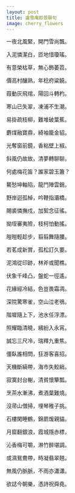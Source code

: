 ```yaml
---
layout: post
title: 盧雪庵即景聯句
image: cherry_flowers
---
```

一夜北風緊，開門雪尚飄。

入泥憐潔白，匝地惜瓊瑤。

有意榮枯草，無心飾萎苕。

價高村釀熟，年稔府粱饒。

葭動灰飛琯，陽回斗轉杓。

寒山已失翠，凍浦不生潮。

易掛疏枝柳，難堆破葉蕉。

麝煤融寶鼎，綺袖籠金貂。

光奪窗前鏡，香粘壁上椒。

斜風仍故故，清夢轉聊聊。

何處梅花笛？誰家碧玉簫？

鰲愁坤軸陷，龍鬥陣雲銷。

野岸迴孤棹，吟鞭指灞橋。

賜裘憐撫戍，加絮念征徭。

拗垤審夷險，枝柯怕動搖。

皚皚輕趁步，翦翦舞隨腰。

若茗成新賞，孤松訂久要。

泥鴻從印跡，林斧或聞樵。

伏象千峰凸，盤蛇一徑遙。

花緣經冷結，色豈畏霜凋。

深院驚寒雀，空山泣老鴞。

階墀隨上下，池水任浮漂。

照耀臨清曉，繽紛入永宵。

誠忘三尺冷，瑞釋九重焦。

僵臥誰相問，狂游客喜招。

天機斷縞帶，海市失鮫綃。

寂寞封台榭，清貧懷簞瓢。

烹茶水漸沸，煮酒葉難燒。

沒帚山僧掃，埋琴稚子挑。

石樓閑睡鶴，錦罽煖親貓。

月窟翻銀浪，霞城隱赤標，

沁香梅可嚼，淋竹醉堪調。

或濕鴛鴦帶，時凝翡翠翹。

無風仍脈脈，不雨亦瀟瀟。

欲誌今朝樂，憑詩祝舜堯。
